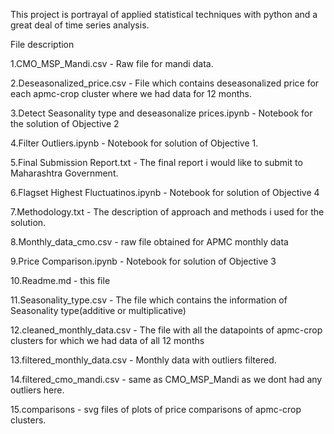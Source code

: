 ﻿This project is portrayal of applied statistical techniques with python and a great deal of time series analysis.




File description


1.CMO_MSP_Mandi.csv - Raw file for mandi data.

2.Deseasonalized_price.csv - File which contains deseasonalized price for each apmc-crop cluster where we had data for 12 months.

3.Detect Seasonality type and deseasonalize prices.ipynb - Notebook for the solution of Objective 2

4.Filter Outliers.ipynb - Notebook for solution of Objective 1.

5.Final Submission Report.txt - The final report i would like to submit to Maharashtra Government.

6.Flagset Highest Fluctuatinos.ipynb - Notebook for solution of Objective 4

7.Methodology.txt - The description of approach and methods i used for the solution.

8.Monthly_data_cmo.csv - raw file obtained for APMC monthly data

9.Price Comparison.ipynb - Notebook for solution of Objective 3

10.Readme.md - this file

11.Seasonality_type.csv - The file which contains the information of Seasonality type(additive or multiplicative)

12.cleaned_monthly_data.csv - The file with all the datapoints of apmc-crop clusters for which we had data of all 12 months

13.filtered_monthly_data.csv - Monthly data with outliers filtered.

14.filtered_cmo_mandi.csv - same as CMO_MSP_Mandi as we dont had any outliers here.

15.comparisons - svg files of plots of price comparisons of apmc-crop clusters.
